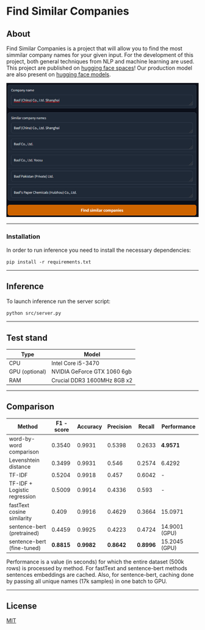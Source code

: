 # Find Similar Companies
## About
Find Similar Companies is a project that will allow you to find the most simmilar company names for your given input.
For the development of this project, both general techniques from NLP and machine learning are used.  
This project are published on [hugging face spaces](https://huggingface.co/spaces/Vsevolod/find-similar-companies)! Our production model are also present on [hugging face models](https://huggingface.co/Vsevolod/company-names-similarity-sentence-transformer).

![Score](./media/same.png)  

---

### Installation
In order to run inference you need to install the necessary dependencies:
```
pip install -r requirements.txt
```

---

## Inference
To launch inference run the server script:
```bash
python src/server.py
```

---

## Test stand
| Type            | Model                       |
|-----------------|-----------------------------|
| CPU             | Intel Core i5-3470          |
| GPU (optional)  | NVIDIA GeForce GTX 1060 6gb |
| RAM             | Crucial DDR3 1600MHz 8GB x2 |

---

## Comparison
| Method                       | F1 - score | Accuracy   | Precision  | Recall     | Performance   |
|------------------------------|------------|------------|------------|------------|---------------|
| word-by-word comparison      | 0.3540     | 0.9931     | 0.5398     | 0.2633     | **4.9571**    |
| Levenshtein distance         | 0.3499     | 0.9931     | 0.546      | 0.2574     | 6.4292        |
| TF-IDF                       | 0.5204     | 0.9918     | 0.457      | 0.6042     | -             |
| TF-IDF + Logistic regression | 0.5009     | 0.9914     | 0.4336     | 0.593      | -             |
| fastText cosine similarity   | 0.409      | 0.9916     | 0.4629     | 0.3664     | 15.0971       |
| sentence-bert (pretrained)   | 0.4459     | 0.9925     | 0.4223     | 0.4724     | 14.9001 (GPU) |
| sentence-bert (fine-tuned)   | **0.8815** | **0.9982** | **0.8642** | **0.8996** | 15.2045 (GPU) |

Performance is a value (in seconds) for which the entire dataset (500k rows) is processed by method.
For fastText and sentence-bert methods sentences embeddings are cached.
Also, for sentence-bert, caching done by passing all unique names (17k samples) in one batch to GPU.

---

## License
[MIT](https://choosealicense.com/licenses/mit/)
